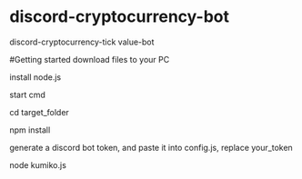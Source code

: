 # discord-cryptocurrency-bot
discord-cryptocurrency-tick value-bot

#Getting started
download files to your PC

install node.js

start cmd

cd target_folder

npm install

generate a discord bot token, and paste it into config.js, replace your_token

node kumiko.js
